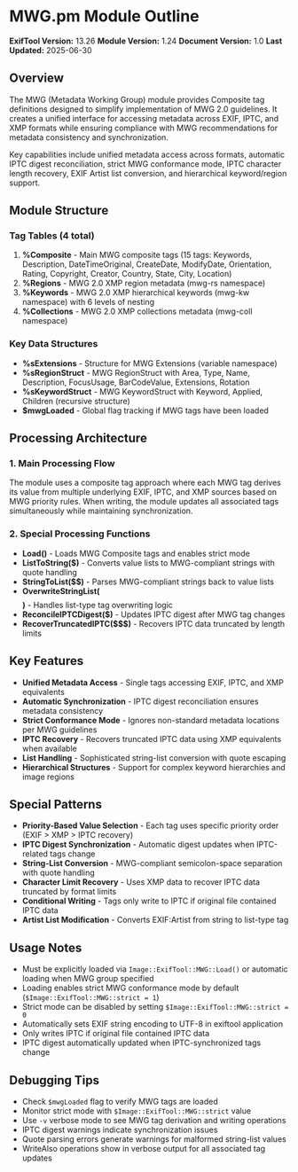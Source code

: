 # MWG.pm Module Outline

**ExifTool Version:** 13.26
**Module Version:** 1.24
**Document Version:** 1.0
**Last Updated:** 2025-06-30

## Overview

The MWG (Metadata Working Group) module provides Composite tag definitions designed to simplify implementation of MWG 2.0 guidelines. It creates a unified interface for accessing metadata across EXIF, IPTC, and XMP formats while ensuring compliance with MWG recommendations for metadata consistency and synchronization.

Key capabilities include unified metadata access across formats, automatic IPTC digest reconciliation, strict MWG conformance mode, IPTC character length recovery, EXIF Artist list conversion, and hierarchical keyword/region support.

## Module Structure

### Tag Tables (4 total)

1. **%Composite** - Main MWG composite tags (15 tags: Keywords, Description, DateTimeOriginal, CreateDate, ModifyDate, Orientation, Rating, Copyright, Creator, Country, State, City, Location)
2. **%Regions** - MWG 2.0 XMP region metadata (mwg-rs namespace)
3. **%Keywords** - MWG 2.0 XMP hierarchical keywords (mwg-kw namespace) with 6 levels of nesting
4. **%Collections** - MWG 2.0 XMP collections metadata (mwg-coll namespace)

### Key Data Structures

- **%sExtensions** - Structure for MWG Extensions (variable namespace)
- **%sRegionStruct** - MWG RegionStruct with Area, Type, Name, Description, FocusUsage, BarCodeValue, Extensions, Rotation
- **%sKeywordStruct** - MWG KeywordStruct with Keyword, Applied, Children (recursive structure)
- **$mwgLoaded** - Global flag tracking if MWG tags have been loaded

## Processing Architecture

### 1. Main Processing Flow

The module uses a composite tag approach where each MWG tag derives its value from multiple underlying EXIF, IPTC, and XMP sources based on MWG priority rules. When writing, the module updates all associated tags simultaneously while maintaining synchronization.

### 2. Special Processing Functions

- **Load()** - Loads MWG Composite tags and enables strict mode
- **ListToString($)** - Converts value lists to MWG-compliant strings with quote handling
- **StringToList($$)** - Parses MWG-compliant strings back to value lists
- **OverwriteStringList($$$$)** - Handles list-type tag overwriting logic
- **ReconcileIPTCDigest($)** - Updates IPTC digest after MWG tag changes
- **RecoverTruncatedIPTC($$$)** - Recovers IPTC data truncated by length limits

## Key Features

- **Unified Metadata Access** - Single tags accessing EXIF, IPTC, and XMP equivalents
- **Automatic Synchronization** - IPTC digest reconciliation ensures metadata consistency
- **Strict Conformance Mode** - Ignores non-standard metadata locations per MWG guidelines
- **IPTC Recovery** - Recovers truncated IPTC data using XMP equivalents when available
- **List Handling** - Sophisticated string-list conversion with quote escaping
- **Hierarchical Structures** - Support for complex keyword hierarchies and image regions

## Special Patterns

- **Priority-Based Value Selection** - Each tag uses specific priority order (EXIF > XMP > IPTC recovery)
- **IPTC Digest Synchronization** - Automatic digest updates when IPTC-related tags change
- **String-List Conversion** - MWG-compliant semicolon-space separation with quote handling
- **Character Limit Recovery** - Uses XMP data to recover IPTC data truncated by format limits
- **Conditional Writing** - Tags only write to IPTC if original file contained IPTC data
- **Artist List Modification** - Converts EXIF:Artist from string to list-type tag

## Usage Notes

- Must be explicitly loaded via `Image::ExifTool::MWG::Load()` or automatic loading when MWG group specified
- Loading enables strict MWG conformance mode by default (`$Image::ExifTool::MWG::strict = 1`)
- Strict mode can be disabled by setting `$Image::ExifTool::MWG::strict = 0`
- Automatically sets EXIF string encoding to UTF-8 in exiftool application
- Only writes IPTC if original file contained IPTC data
- IPTC digest automatically updated when IPTC-synchronized tags change

## Debugging Tips

- Check `$mwgLoaded` flag to verify MWG tags are loaded
- Monitor strict mode with `$Image::ExifTool::MWG::strict` value
- Use `-v` verbose mode to see MWG tag derivation and writing operations
- IPTC digest warnings indicate synchronization issues
- Quote parsing errors generate warnings for malformed string-list values
- WriteAlso operations show in verbose output for all associated tag updates
